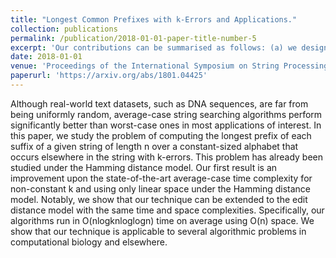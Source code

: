 ```yaml
---
title: "Longest Common Prefixes with k-Errors and Applications."
collection: publications
permalink: /publication/2018-01-01-paper-title-number-5
excerpt: 'Our contributions can be summarised as follows: (a) we design the first algorithm to solve the partitioning problem on weighted strings for arbitrary z and \(\sigma \) in time \(\mathcal {O}(\upsilon n \log \upsilon n)\) and space \(\mathcal {O}(\upsilon n)\) improving the state of the art for \(z=\mathcal {O}(1)\); (b) we improve the state of the art for numerous other string processing problems; and (c) we show further combinatorial insight into the relation between weighted and indeterminate strings, that is, sequences of alphabet subsets without associated occurrence probabilities.'
date: 2018-01-01
venue: 'Proceedings of the International Symposium on String Processing and Information Retrieval'
paperurl: 'https://arxiv.org/abs/1801.04425'
---
```

Although real-world text datasets, such as DNA sequences, are far from being uniformly random, average-case string searching algorithms perform significantly better than worst-case ones in most applications of interest. In this paper, we study the problem of computing the longest prefix of each suffix of a given string of length n over a constant-sized alphabet that occurs elsewhere in the string with k-errors. This problem has already been studied under the Hamming distance model. Our first result is an improvement upon the state-of-the-art average-case time complexity for non-constant k and using only linear space under the Hamming distance model. Notably, we show that our technique can be extended to the edit distance model with the same time and space complexities. Specifically, our algorithms run in O(nlogknloglogn) time on average using O(n) space. We show that our technique is applicable to several algorithmic problems in computational biology and elsewhere.